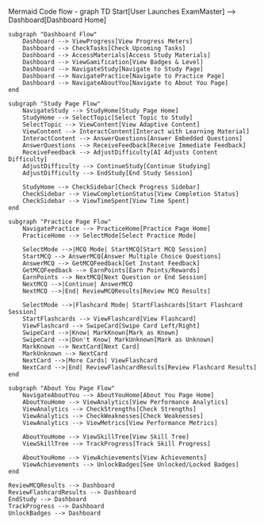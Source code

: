 
Mermaid Code flow - 
graph TD
    Start[User Launches ExamMaster] --> Dashboard[Dashboard Home]
    
    subgraph "Dashboard Flow"
        Dashboard --> ViewProgress[View Progress Meters]
        Dashboard --> CheckTasks[Check Upcoming Tasks]
        Dashboard --> AccessMaterials[Access Study Materials]
        Dashboard --> ViewGamification[View Badges & Level]
        Dashboard --> NavigateStudy[Navigate to Study Page]
        Dashboard --> NavigatePractice[Navigate to Practice Page]
        Dashboard --> NavigateAboutYou[Navigate to About You Page]
    end
    
    subgraph "Study Page Flow"
        NavigateStudy --> StudyHome[Study Page Home]
        StudyHome --> SelectTopic[Select Topic to Study]
        SelectTopic --> ViewContent[View Adaptive Content]
        ViewContent --> InteractContent[Interact with Learning Material]
        InteractContent --> AnswerQuestions[Answer Embedded Questions]
        AnswerQuestions --> ReceiveFeedback[Receive Immediate Feedback]
        ReceiveFeedback --> AdjustDifficulty[AI Adjusts Content Difficulty]
        AdjustDifficulty --> ContinueStudy[Continue Studying]
        AdjustDifficulty --> EndStudy[End Study Session]
        
        StudyHome --> CheckSidebar[Check Progress Sidebar]
        CheckSidebar --> ViewCompletionStatus[View Completion Status]
        CheckSidebar --> ViewTimeSpent[View Time Spent]
    end
    
    subgraph "Practice Page Flow"
        NavigatePractice --> PracticeHome[Practice Page Home]
        PracticeHome --> SelectMode[Select Practice Mode]
        
        SelectMode -->|MCQ Mode| StartMCQ[Start MCQ Session]
        StartMCQ --> AnswerMCQ[Answer Multiple Choice Questions]
        AnswerMCQ --> GetMCQFeedback[Get Instant Feedback]
        GetMCQFeedback --> EarnPoints[Earn Points/Rewards]
        EarnPoints --> NextMCQ[Next Question or End Session]
        NextMCQ -->|Continue| AnswerMCQ
        NextMCQ -->|End| ReviewMCQResults[Review MCQ Results]
        
        SelectMode -->|Flashcard Mode| StartFlashcards[Start Flashcard Session]
        StartFlashcards --> ViewFlashcard[View Flashcard]
        ViewFlashcard --> SwipeCard[Swipe Card Left/Right]
        SwipeCard -->|Know| MarkKnown[Mark as Known]
        SwipeCard -->|Don't Know| MarkUnknown[Mark as Unknown]
        MarkKnown --> NextCard[Next Card]
        MarkUnknown --> NextCard
        NextCard -->|More Cards| ViewFlashcard
        NextCard -->|End| ReviewFlashcardResults[Review Flashcard Results]
    end
    
    subgraph "About You Page Flow"
        NavigateAboutYou --> AboutYouHome[About You Page Home]
        AboutYouHome --> ViewAnalytics[View Performance Analytics]
        ViewAnalytics --> CheckStrengths[Check Strengths]
        ViewAnalytics --> CheckWeaknesses[Check Weaknesses]
        ViewAnalytics --> ViewMetrics[View Performance Metrics]
        
        AboutYouHome --> ViewSkillTree[View Skill Tree]
        ViewSkillTree --> TrackProgress[Track Skill Progress]
        
        AboutYouHome --> ViewAchievements[View Achievements]
        ViewAchievements --> UnlockBadges[See Unlocked/Locked Badges]
    end
    
    ReviewMCQResults --> Dashboard
    ReviewFlashcardResults --> Dashboard
    EndStudy --> Dashboard
    TrackProgress --> Dashboard
    UnlockBadges --> Dashboard

